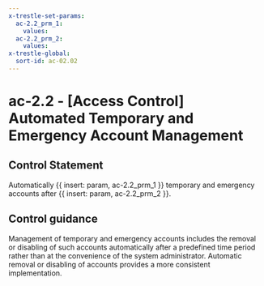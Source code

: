 ```yaml
---
x-trestle-set-params:
  ac-2.2_prm_1:
    values:
  ac-2.2_prm_2:
    values:
x-trestle-global:
  sort-id: ac-02.02
---
```


# ac-2.2 - \[Access Control\] Automated Temporary and Emergency Account Management

## Control Statement

Automatically {{ insert: param, ac-2.2_prm_1 }} temporary and emergency accounts after {{ insert: param, ac-2.2_prm_2 }}.

## Control guidance

Management of temporary and emergency accounts includes the removal or disabling of such accounts automatically after a predefined time period rather than at the convenience of the system administrator. Automatic removal or disabling of accounts provides a more consistent implementation.
